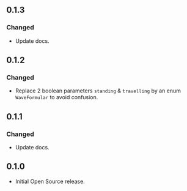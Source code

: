 ## 0.1.3
### Changed
* Update docs.

## 0.1.2
### Changed
* Replace 2 boolean parameters `standing` & `travelling` by an enum `WaveFormular` to avoid confusion.

## 0.1.1
### Changed
* Update docs.

## 0.1.0
* Initial Open Source release.